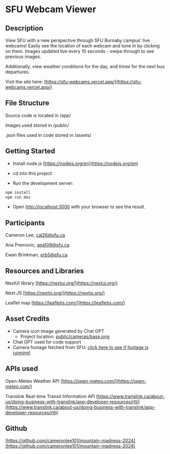 # SFU Webcam Viewer

## Description

View SFU with a new perspective through SFU Burnaby campus' live webcams! Easily see the location of each webcam and tune in by clicking on them. Images updated live every 10 seconds - swipe through to see previous images.

Additionally, view weather conditions for the day, and times for the next bus departures.

Visit the site here: [https://sfu-webcams.vercel.app/](https://sfu-webcams.vercel.app/)

## File Structure

Source code is located in /app/

Images used stored in /public/

.json files used in code stored in /assets/

## Getting Started

- Install node js [https://nodejs.org/en](https://nodejs.org/en)

- cd into this project

- Run the development server:

```bash
npm install
npm run dev
```

- Open [http://localhost:3000](http://localhost:3000) with your browser to see the result.


## Participants

Cameron Lee, cal26@sfu.ca

Ana Premovic, apa109@sfu.ca

Ewan Brinkman, erb5@sfu.ca

## Resources and Libraries

NextUI library [https://nextui.org/](https://nextui.org/)

Next.JS [https://nextjs.org/](https://nextjs.org/)

Leaflet map [https://leafletjs.com/](https://leafletjs.com/)

## Asset Credits

- Camera icon image generated by Chat GPT
    - Project location: [public/cameras/base.png](public/cameras/base.png)
- Chat GPT used for code support
- Camera footage fetched from SFU: [click here to see if footage is running!](https://www.sfu.ca/information-systems/services/webcam/live-burnaby-campus-webcams.html)

## APIs used

Open-Meteo Weather API [https://open-meteo.com/](https://open-meteo.com/)

Translink Real-time Transit Information API [https://www.translink.ca/about-us/doing-business-with-translink/app-developer-resources/rtti](https://www.translink.ca/about-us/doing-business-with-translink/app-developer-resources/rtti)

## Github

[https://github.com/cameronlee101/mountain-madness-2024](https://github.com/cameronlee101/mountain-madness-2024)
